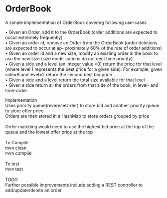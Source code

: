 # OrderBook
A simple implementation of OrderBook covering following use-cases

• Given an Order, add it to the OrderBook (order additions are expected to occur extremely frequently) <br />
• Given an order id, remove an Order from the OrderBook (order deletions are expected to occur at ap-
proximately 60% of the rate of order additions) <br />
• Given an order id and a new size, modify an existing order in the book to use the new size (size modi-
cations do not eect time priority) <br />
• Given a side and a level (an integer value >0) return the price for that level (where level 1 represents the
best price for a given side). For example, given side=B and level=2 return the second best bid price <br />
• Given a side and a level return the total size available for that level <br />
• Given a side return all the orders from that side of the book, in level- and time-order <br />

Implementation <br />
Uses priority queue(revereseOrder) to store bid and another priority queue to store offer price <br />
Orders are then stored in a HashMap to store orders grouped by price <br />
<br />
Order matching would need to use the highest bid price at the top of the queue and the lowest offer price at the top <br />
<br />
To Compile <br />
mvn clean <br />
mvn compile <br />
<br />
To test <br />
mvn test <br />
<br />
TODO <br />
Further possible improvements include adding a REST controller to add/update/delete an order <br />

